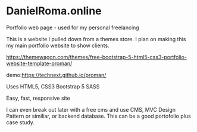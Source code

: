 # DanielRoma.online
Portfolio web page - used for my personal freelancing

This is a website I pulled down from a themes store. I plan on making this my main portfolio website to show clients.

https://themewagon.com/themes/free-bootstrap-5-html5-css3-portfolio-website-template-proman/

demo:https://technext.github.io/proman/

Uses HTML5, CSS3
Bootstrap 5
SASS

Easy, fast, responsive site

I can even break out later with a free cms and use CMS, MVC Design Pattern or similiar, or backend database.
This can be a good portofolio plus case study.
